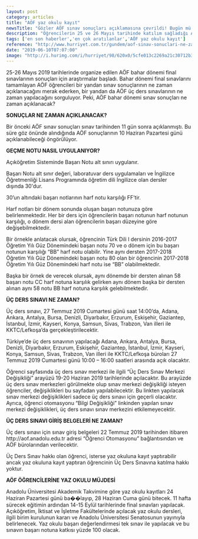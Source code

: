 ```yaml
---
layout: post
category: articles
title: "AÖF yaz okulu kayıt"
newsTitle: "Gözler AÖF sınav sonuçları açıklamasına çevrildi! Bugün mü açıklanıyor?"
description: "Öğrencilerin 25 ve 26 Mayıs tarihinde katılım sağladığı AÖF için sınav sonuçları beklentisi devam ediyor. Sınavın üzerinden yaklaşık 2 hafta geçmesi dolayısıyla sonuçların açıklanmasını bekleyen öğrenciler, internet üzerinden sorgulamalarını gerçekleştirmeye başladı. Peki, AÖF sınav sonuçları ne zaman açıklanacak? İşte, o konu hakkında öğrencilerin araştırdığı o detaylar"
tags: ['en son haberler','en çok aratılanlar','AÖF yaz okulu kayıt']
reference: "http://www.hurriyet.com.tr/gundem/aof-sinav-sonuclari-ne-zaman-aciklanacak-acikogretim-sonuc-tarihi-belli-oldu-mu-41239208"
date: "2019-06-10T07:07:00"
image: "http://i.hurimg.com/i/hurriyet/98/620x0/5cfe013c2269a21c30712b36.jpg"
---
```


<p>25-26 Mayıs 2019 tarihlerinde organize edilen A&Ouml;F bahar d&ouml;nemi final sınavlarının sonu&ccedil;ları i&ccedil;in araştırmalar başladı. Bahar d&ouml;nemi final sınavlarını tamamlayan A&Ouml;F &ouml;ğrencileri bir yandan sınav sonu&ccedil;larının ne zaman a&ccedil;ıklanacağını merak ederken, bir yandan da A&Ouml;F &uuml;&ccedil; ders sınavlarının ne zaman yapılacağını sorguluyor. Peki, A&Ouml;F bahar d&ouml;nemi sınav sonu&ccedil;ları ne zaman a&ccedil;ıklanacak?</p>
<p><strong>SONU&Ccedil;LAR NE ZAMAN A&Ccedil;IKLANACAK?</strong></p>
<p>Bir &ouml;nceki A&Ouml;F sınav sonu&ccedil;ları sınav tarihinden 11 g&uuml;n sonra a&ccedil;ıklanmıştı. Bu s&uuml;re g&ouml;z &ouml;n&uuml;nde alındığında A&Ouml;F sonu&ccedil;larının 10 Haziran Pazartesi g&uuml;n&uuml; a&ccedil;ıklanabileceği &ouml;ng&ouml;r&uuml;l&uuml;yor.&nbsp;</p>
<p><strong>GE&Ccedil;ME NOTU NASIL UYGULANIYOR?</strong></p>
<p>A&ccedil;ık&ouml;ğretim Sisteminde Başarı Notu alt sınırı uygulanır.</p>
<p>Başarı Notu alt sınır değeri, laboratuvar ders uygulamaları ve İngilizce &Ouml;ğretmenliği Lisans Programında &ouml;ğretim dili İngilizce olan dersler dışında&nbsp;30'dur.</p>
<p>30&rsquo;un altındaki başarı notlarının harf notu karşılığı FF&rsquo;tir.</p>
<p>Harf notları bir d&ouml;nem sonunda oluşan başarı notunuza g&ouml;re belirlenmektedir. Her bir ders i&ccedil;in &ouml;ğrencilerin başarı notunun harf notunun karşılığı, o d&ouml;nem dersi alan &ouml;ğrencilerin başarı d&uuml;zeyine g&ouml;re değişebilmektedir.</p>
<p>Bir &ouml;rnekle anlatacak olursak, &ouml;ğrencinin T&uuml;rk Dili I dersinin 2016-2017 &Ouml;ğretim Yılı G&uuml;z D&ouml;nemindeki başarı notu 70 ve o d&ouml;nem i&ccedil;in bu başarı notunun karşılığı &ldquo;BB&rdquo; harf notu olabilir. Yine aynı dersten 2017-2018 &Ouml;ğretim Yılı G&uuml;z D&ouml;nemindeki başarı notu 80 olan bir &ouml;ğrencinin 2017-2018 &Ouml;ğretim Yılı G&uuml;z D&ouml;nemindeki harf notu ise &ldquo;BB&rdquo; olabilmektedir.</p>
<p>Başka bir &ouml;rnek de verecek olursak, aynı d&ouml;nemde bir dersten alınan 58 başarı notu CC harf notuna karşılık gelirken aynı d&ouml;nem başka bir dersten alınan aynı 58 notu BB harf notuna karşılık gelebilmektedir.</p>
<p><strong>&Uuml;&Ccedil; DERS SINAVI NE ZAMAN?</strong></p>
<p>&Uuml;&ccedil; ders sınavı, 27 Temmuz 2019 Cumartesi g&uuml;n&uuml; saat 14:00&rsquo;da, Adana, Ankara, Antalya, Bursa, Denizli, Diyarbakır, Erzurum, Eskişehir, Gaziantep, İstanbul, İzmir, Kayseri, Konya, Samsun, Sivas, Trabzon, Van illeri ile KKTC/Lefkoşa&rsquo;da ger&ccedil;ekleştirilecektir.</p>
<p>T&uuml;rkiye&rsquo;de &uuml;&ccedil; ders sınavının yapılacağı Adana, Ankara, Antalya, Bursa, Denizli, Diyarbakır, Erzurum, Eskişehir, Gaziantep, İstanbul, İzmir, Kayseri, Konya, Samsun, Sivas, Trabzon, Van illeri ile KKTC/Lefkoşa b&uuml;roları 27 Temmuz 2019 Cumartesi g&uuml;n&uuml; 10:00 &ndash; 16:00 saatleri arasında a&ccedil;ık olacaktır.</p>
<p>&Ouml;ğrenci sayfasında &uuml;&ccedil; ders sınav merkezi ile ilgili &ldquo;&Uuml;&ccedil; Ders Sınav Merkezi Değişikliği&rdquo; aray&uuml;z&uuml; 19-20 Haziran 2019 tarihlerinde a&ccedil;ılacaktır. Bu aray&uuml;zde &uuml;&ccedil; ders sınav merkezleri g&ouml;r&uuml;lmekte olup sınav merkezi değişikliği isteyen &ouml;ğrenciler, değişiklikleri bu sayfadan yapılabilecektir. Bu linkten yapılacak sınav merkezi değişiklikleri sadece &uuml;&ccedil; ders sınavı i&ccedil;in ge&ccedil;erli olacaktır. Ayrıca, &ouml;ğrenci otomasyonu &ldquo;Bilgi Değişikliği&rdquo; linkinden yapılan sınav merkezi değişiklikleri, &uuml;&ccedil; ders sınavı sınav merkezini etkilemeyecektir.</p>
<p><strong>&Uuml;&Ccedil; DERS SINAVI GİRİŞ BELGELERİ NE ZAMAN?</strong></p>
<p>&Uuml;&ccedil; ders sınavı i&ccedil;in sınav giriş belgeleri 22 Temmuz 2019 tarihinden itibaren http://aof.anadolu.edu.tr adresi &ldquo;&Ouml;ğrenci Otomasyonu&rdquo; bağlantısından ve A&Ouml;F b&uuml;rolarından verilecektir.</p>
<p>&Uuml;&ccedil; Ders Sınav hakkı olan &ouml;ğrenci, isterse yaz okuluna kayıt yaptırabilir ancak yaz okuluna kayıt yaptıran &ouml;ğrencinin &Uuml;&ccedil; Ders Sınavına katılma hakkı yoktur.</p>
<p><strong>A&Ouml;F &Ouml;ĞRENCİLERİNE YAZ OKULU M&Uuml;JDESİ</strong></p>
<p>Anadolu &Uuml;niversitesi Akademik Takvimine g&ouml;re yaz okulu kayıtları 24 Haziran Pazartesi g&uuml;n&uuml; ba��layıp, 28 Haziran Cuma g&uuml;n&uuml; bitecek. 11 hafta s&uuml;recek eğitimin ardından 14-15 Eyl&uuml;l tarihlerinde final sınavları yapılacak. A&ccedil;ık&ouml;ğretim, İktisat ve İşletme Fak&uuml;ltelerinde a&ccedil;ılacak yaz okulu dersleri, ilgili birim kurulunun kararı ve Anadolu &Uuml;niversitesi Senatosunun yayınıyla belirlenecek. Yaz okulu başarı değerlendirmesi tek sınav ile yapılacak ve bu sınavın başarı notuna katkısı y&uuml;zde 100 olacak.</p>
<p>&nbsp;</p>